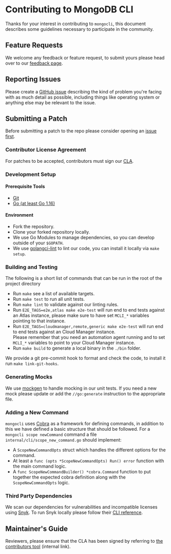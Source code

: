 # Contributing to MongoDB CLI

Thanks for your interest in contributing to `mongocli`, 
this document describes some guidelines necessary to participate in the community. 

## Feature Requests

We welcome any feedback or feature request, to submit yours
please head over to our [feedback page](https://feedback.mongodb.com/forums/930808-mongodb-cli). 
 
## Reporting Issues

Please create a [GitHub issue](https://github.com/mongodb/mongocli/issues/new?assignees=&labels=&template=bug_report.md) describing the kind of problem you're facing
with as much detail as possible, including things like operating system or anything else may be relevant to the issue.

## Submitting a Patch

Before submitting a patch to the repo please consider opening an [issue first](#reporting-issues).

### Contributor License Agreement

For patches to be accepted, contributors must sign our [CLA](https://www.mongodb.com/legal/contributor-agreement).

### Development Setup

#### Prerequisite Tools 
- [Git](https://git-scm.com/)
- [Go (at least Go 1.16)](https://golang.org/dl/)

#### Environment
- Fork the repository.
- Clone your forked repository locally.
- We use Go Modules to manage dependencies, so you can develop outside of your `$GOPATH`.
- We use [golangci-lint](https://github.com/golangci/golangci-lint) to lint our code, you can install it locally via `make setup`.

### Building and Testing

The following is a short list of commands that can be run in the root of the project directory

- Run `make` see a list of available targets.
- Run `make test` to run all unit tests.
- Run `make lint` to validate against our linting rules.
- Run `E2E_TAGS=e2e,atlas make e2e-test` will run end to end tests against an Atlas instance,
  please make sure to have set `MCLI_*` variables pointing to that instance.
- Run `E2E_TAGS=cloudmanager,remote,generic make e2e-test` will run end to end tests against an Cloud Manager instance.<br />
  Please remember that you need an automation agent running and to set `MCLI_*` variables to point to your Cloud Manager instance. 
- Run `make build` to generate a local binary in the `./bin` folder.

We provide a git pre-commit hook to format and check the code, to install it run `make link-git-hooks`.

### Generating Mocks

We use [mockgen](https://github.com/golang/mock) to handle mocking in our unit tests.
If you need a new mock please update or add the `//go:generate` instruction to the appropriate file. 

### Adding a New Command

`mongocli` uses [Cobra](https://github.com/spf13/cobra) as a framework for defining commands,
in addition to this we have defined a basic structure that should be followed.
For a `mongocli scope newCommand` command a file `internal/cli/scope_new_command.go` should implement: 
- A `ScopeNewCommandOpts` struct which handles the different options for the command.
- At least a `func (opts *ScopeNewCommandOpts) Run() error` function with the main command logic.
- A `func ScopeNewCommandBuilder() *cobra.Command` function to put together the expected cobra definition along with the `ScopeNewCommandOpts` logic.

### Third Party Dependencies

We scan our dependencies for vulnerabilities and incompatible licenses using [Snyk](https://snyk.io/).
To run Snyk locally please follow their [CLI reference](https://support.snyk.io/hc/en-us/articles/360003812458-Getting-started-with-the-CLI).

## Maintainer's Guide

Reviewers, please ensure that the CLA has been signed by referring to [the contributors tool](https://contributors.corp.mongodb.com/) (internal link).
